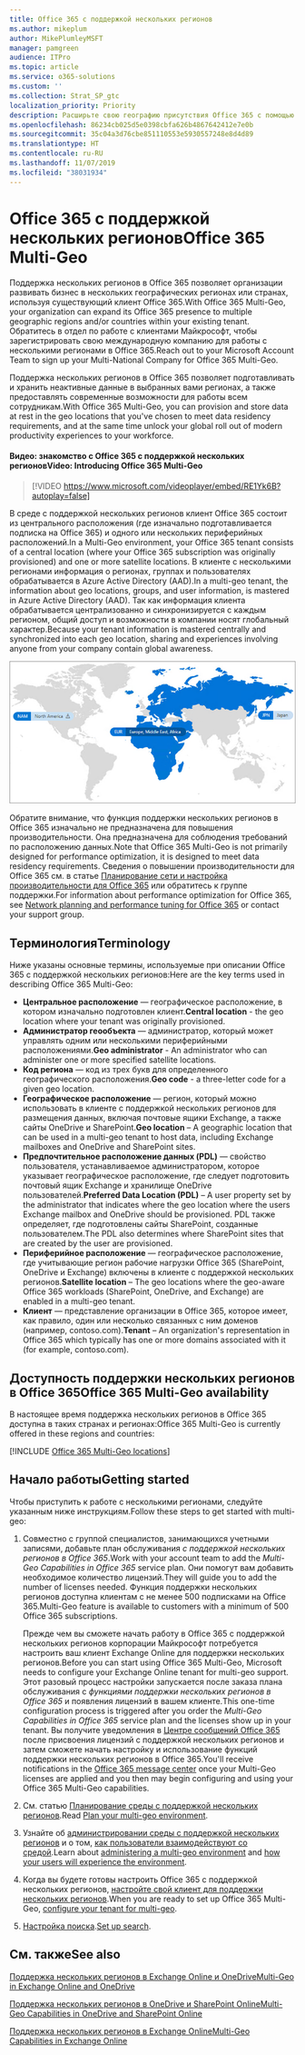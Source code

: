 ```yaml
---
title: Office 365 с поддержкой нескольких регионов
ms.author: mikeplum
author: MikePlumleyMSFT
manager: pamgreen
audience: ITPro
ms.topic: article
ms.service: o365-solutions
ms.custom: ''
ms.collection: Strat_SP_gtc
localization_priority: Priority
description: Расширьте свою географию присутствия Office 365 с помощью поддержки нескольких регионов в Office 365.
ms.openlocfilehash: 86234cb025d5e0398cbfa626b4867642412e7e0b
ms.sourcegitcommit: 35c04a3d76cbe851110553e5930557248e8d4d89
ms.translationtype: HT
ms.contentlocale: ru-RU
ms.lasthandoff: 11/07/2019
ms.locfileid: "38031934"
---
```

# <a name="office-365-multi-geo"></a><span data-ttu-id="5f8c9-103">Office 365 с поддержкой нескольких регионов</span><span class="sxs-lookup"><span data-stu-id="5f8c9-103">Office 365 Multi-Geo</span></span>

<span data-ttu-id="5f8c9-104">Поддержка нескольких регионов в Office 365 позволяет организации развивать бизнес в нескольких географических регионах или странах, используя существующий клиент Office 365.</span><span class="sxs-lookup"><span data-stu-id="5f8c9-104">With Office 365 Multi-Geo, your organization can expand its Office 365 presence to multiple geographic regions and/or countries within your existing tenant.</span></span> <span data-ttu-id="5f8c9-105">Обратитесь в отдел по работе с клиентами Майкрософт, чтобы зарегистрировать свою международную компанию для работы с несколькими регионами в Office 365.</span><span class="sxs-lookup"><span data-stu-id="5f8c9-105">Reach out to your Microsoft Account Team to sign up your Multi-National Company for Office 365 Multi-Geo.</span></span>
  
<span data-ttu-id="5f8c9-106">Поддержка нескольких регионов в Office 365 позволяет подготавливать и хранить неактивные данные в выбранных вами регионах, а также предоставлять современные возможности для работы всем сотрудникам.</span><span class="sxs-lookup"><span data-stu-id="5f8c9-106">With Office 365 Multi-Geo, you can provision and store data at rest in the geo locations that you've chosen to meet data residency requirements, and at the same time unlock your global roll out of modern productivity experiences to your workforce.</span></span>

#### <a name="video-introducing-office-365-multi-geo"></a><span data-ttu-id="5f8c9-107">Видео: знакомство с Office 365 с поддержкой нескольких регионов</span><span class="sxs-lookup"><span data-stu-id="5f8c9-107">Video: Introducing Office 365 Multi-Geo</span></span>

> [!VIDEO https://www.microsoft.com/videoplayer/embed/RE1Yk6B?autoplay=false]

<span data-ttu-id="5f8c9-108">В среде с поддержкой нескольких регионов клиент Office 365 состоит из центрального расположения (где изначально подготавливается подписка на Office 365) и одного или нескольких периферийных расположений.</span><span class="sxs-lookup"><span data-stu-id="5f8c9-108">In a Multi-Geo environment, your Office 365 tenant consists of a central location (where your Office 365 subscription was originally provisioned) and one or more satellite locations.</span></span> <span data-ttu-id="5f8c9-109">В клиенте с несколькими регионами информация о регионах, группах и пользователях обрабатывается в Azure Active Directory (AAD).</span><span class="sxs-lookup"><span data-stu-id="5f8c9-109">In a multi-geo tenant, the information about geo locations, groups, and user information, is mastered in Azure Active Directory (AAD).</span></span> <span data-ttu-id="5f8c9-110">Так как информация клиента обрабатывается централизованно и синхронизируется с каждым регионом, общий доступ и возможности в компании носят глобальный характер.</span><span class="sxs-lookup"><span data-stu-id="5f8c9-110">Because your tenant information is mastered centrally and synchronized into each geo location, sharing and experiences involving anyone from your company contain global awareness.</span></span>

![Снимок экрана: карта нескольких регионов в Центре администрирования SharePoint](media/multi-geo-world-map.png)

<span data-ttu-id="5f8c9-112">Обратите внимание, что функция поддержки нескольких регионов в Office 365 изначально не предназначена для повышения производительности. Она предназначена для соблюдения требований по расположению данных.</span><span class="sxs-lookup"><span data-stu-id="5f8c9-112">Note that Office 365 Multi-Geo is not primarily designed for performance optimization, it is designed to meet data residency requirements.</span></span> <span data-ttu-id="5f8c9-113">Сведения о повышении производительности для Office 365 см. в статье [Планирование сети и настройка производительности для Office 365](https://support.office.com/article/e5f1228c-da3c-4654-bf16-d163daee8848) или обратитесь к группе поддержки.</span><span class="sxs-lookup"><span data-stu-id="5f8c9-113">For information about performance optimization for Office 365, see [Network planning and performance tuning for Office 365](https://support.office.com/article/e5f1228c-da3c-4654-bf16-d163daee8848) or contact your support group.</span></span>

## <a name="terminology"></a><span data-ttu-id="5f8c9-114">Терминология</span><span class="sxs-lookup"><span data-stu-id="5f8c9-114">Terminology</span></span>

<span data-ttu-id="5f8c9-115">Ниже указаны основные термины, используемые при описании Office 365 с поддержкой нескольких регионов:</span><span class="sxs-lookup"><span data-stu-id="5f8c9-115">Here are the key terms used in describing Office 365 Multi-Geo:</span></span>

- <span data-ttu-id="5f8c9-116">**Центральное расположение** — географическое расположение, в котором изначально подготовлен клиент.</span><span class="sxs-lookup"><span data-stu-id="5f8c9-116">**Central location** - the geo location where your tenant was originally provisioned.</span></span>
- <span data-ttu-id="5f8c9-117">**Администратор геообъекта** — администратор, который может управлять одним или несколькими периферийными расположениями.</span><span class="sxs-lookup"><span data-stu-id="5f8c9-117">**Geo administrator** - An administrator who can administer one or more specified satellite locations.</span></span>
- <span data-ttu-id="5f8c9-118">**Код региона** — код из трех букв для определенного географического расположения.</span><span class="sxs-lookup"><span data-stu-id="5f8c9-118">**Geo code** - a three-letter code for a given geo location.</span></span>
- <span data-ttu-id="5f8c9-119">**Географическое расположение** — регион, который можно использовать в клиенте с поддержкой нескольких регионов для размещения данных, включая почтовые ящики Exchange, а также сайты OneDrive и SharePoint.</span><span class="sxs-lookup"><span data-stu-id="5f8c9-119">**Geo location** – A geographic location that can be used in a multi-geo tenant to host data, including Exchange mailboxes and OneDrive and SharePoint sites.</span></span>
- <span data-ttu-id="5f8c9-120">**Предпочтительное расположение данных (PDL)** — свойство пользователя, устанавливаемое администратором, которое указывает географическое расположение, где следует подготовить почтовый ящик Exchange и хранилище OneDrive пользователей.</span><span class="sxs-lookup"><span data-stu-id="5f8c9-120">**Preferred Data Location (PDL)** – A user property set by the administrator that indicates where the geo location where the users Exchange mailbox and OneDrive should be provisioned.</span></span> <span data-ttu-id="5f8c9-121">PDL также определяет, где подготовлены сайты SharePoint, созданные пользователем.</span><span class="sxs-lookup"><span data-stu-id="5f8c9-121">The PDL also determines where SharePoint sites that are created by the user are provisioned.</span></span>
- <span data-ttu-id="5f8c9-122">**Периферийное расположение** — географическое расположение, где учитывающие регион рабочие нагрузки Office 365 (SharePoint, OneDrive и Exchange) включены в клиенте с поддержкой нескольких регионов.</span><span class="sxs-lookup"><span data-stu-id="5f8c9-122">**Satellite location** – The geo locations where the geo-aware Office 365 workloads (SharePoint, OneDrive, and Exchange) are enabled in a multi-geo tenant.</span></span>
- <span data-ttu-id="5f8c9-123">**Клиент** — представление организации в Office 365, которое имеет, как правило, один или несколько связанных с ним доменов (например, contoso.com).</span><span class="sxs-lookup"><span data-stu-id="5f8c9-123">**Tenant** – An organization's representation in Office 365 which typically has one or more domains associated with it (for example, contoso.com).</span></span>

## <a name="office-365-multi-geo-availability"></a><span data-ttu-id="5f8c9-124">Доступность поддержки нескольких регионов в Office 365</span><span class="sxs-lookup"><span data-stu-id="5f8c9-124">Office 365 Multi-Geo availability</span></span>

<span data-ttu-id="5f8c9-125">В настоящее время поддержка нескольких регионов в Office 365 доступна в таких странах и регионах:</span><span class="sxs-lookup"><span data-stu-id="5f8c9-125">Office 365 Multi-Geo is currently offered in these regions and countries:</span></span>

[!INCLUDE [Office 365 Multi-Geo locations](includes/office-365-multi-geo-locations.md)]

## <a name="getting-started"></a><span data-ttu-id="5f8c9-126">Начало работы</span><span class="sxs-lookup"><span data-stu-id="5f8c9-126">Getting started</span></span>

<span data-ttu-id="5f8c9-127">Чтобы приступить к работе с несколькими регионами, следуйте указанным ниже инструкциям.</span><span class="sxs-lookup"><span data-stu-id="5f8c9-127">Follow these steps to get started with multi-geo:</span></span>

1. <span data-ttu-id="5f8c9-128">Совместно с группой специалистов, занимающихся учетными записями, добавьте план обслуживания _с поддержкой нескольких регионов в Office 365_.</span><span class="sxs-lookup"><span data-stu-id="5f8c9-128">Work with your account team to add the _Multi-Geo Capabilities in Office 365_ service plan.</span></span> <span data-ttu-id="5f8c9-129">Они помогут вам добавить необходимое количество лицензий.</span><span class="sxs-lookup"><span data-stu-id="5f8c9-129">They will guide you to add the number of licenses needed.</span></span> <span data-ttu-id="5f8c9-130">Функция поддержки нескольких регионов доступна клиентам с не менее 500 подписками на Office 365.</span><span class="sxs-lookup"><span data-stu-id="5f8c9-130">Multi-Geo feature is available to customers with a minimum of 500 Office 365 subscriptions.</span></span>

   <span data-ttu-id="5f8c9-131">Прежде чем вы сможете начать работу в Office 365 с поддержкой нескольких регионов корпорации Майкрософт потребуется настроить ваш клиент Exchange Online для поддержки нескольких регионов.</span><span class="sxs-lookup"><span data-stu-id="5f8c9-131">Before you can start using Office 365 Multi-Geo, Microsoft needs to configure your Exchange Online tenant for multi-geo support.</span></span> <span data-ttu-id="5f8c9-132">Этот разовый процесс настройки запускается после заказа плана обслуживания с *функциями поддержки нескольких регионов в Office 365* и появления лицензий в вашем клиенте.</span><span class="sxs-lookup"><span data-stu-id="5f8c9-132">This one-time configuration process is triggered after you order the *Multi-Geo Capabilities in Office 365* service plan and the licenses show up in your tenant.</span></span> <span data-ttu-id="5f8c9-133">Вы получите уведомления в [Центре сообщений Office 365](https://support.office.com/article/38FB3333-BFCC-4340-A37B-DEDA509C2093) после присвоения лицензий с поддержкой нескольких регионов и затем сможете начать настройку и использование функций поддержки нескольких регионов в Office 365.</span><span class="sxs-lookup"><span data-stu-id="5f8c9-133">You'll receive notifications in the [Office 365 message center](https://support.office.com/article/38FB3333-BFCC-4340-A37B-DEDA509C2093) once your Multi-Geo licenses are applied and you then may begin configuring and using your Office 365 Multi-Geo capabilities.</span></span>

2. <span data-ttu-id="5f8c9-134">См. статью [Планирование среды с поддержкой нескольких регионов](plan-for-multi-geo.md).</span><span class="sxs-lookup"><span data-stu-id="5f8c9-134">Read [Plan your multi-geo environment](plan-for-multi-geo.md).</span></span>

3. <span data-ttu-id="5f8c9-135">Узнайте об [администрировании среды с поддержкой нескольких регионов](administering-a-multi-geo-environment.md) и о том, [как пользователи взаимодействуют со средой](multi-geo-user-experience.md).</span><span class="sxs-lookup"><span data-stu-id="5f8c9-135">Learn about [administering a multi-geo environment](administering-a-multi-geo-environment.md) and [how your users will experience the environment](multi-geo-user-experience.md).</span></span>

4. <span data-ttu-id="5f8c9-136">Когда вы будете готовы настроить Office 365 с поддержкой нескольких регионов, [настройте свой клиент для поддержки нескольких регионов](multi-geo-tenant-configuration.md).</span><span class="sxs-lookup"><span data-stu-id="5f8c9-136">When you are ready to set up Office 365 Multi-Geo, [configure your tenant for multi-geo](multi-geo-tenant-configuration.md).</span></span>

5. <span data-ttu-id="5f8c9-137">[Настройка поиска](configure-search-for-multi-geo.md).</span><span class="sxs-lookup"><span data-stu-id="5f8c9-137">[Set up search](configure-search-for-multi-geo.md).</span></span>

## <a name="see-also"></a><span data-ttu-id="5f8c9-138">См. также</span><span class="sxs-lookup"><span data-stu-id="5f8c9-138">See also</span></span>

[<span data-ttu-id="5f8c9-139">Поддержка нескольких регионов в Exchange Online и OneDrive</span><span class="sxs-lookup"><span data-stu-id="5f8c9-139">Multi-Geo in Exchange Online and OneDrive</span></span>](https://Aka.ms/GoMultiGeo)

[<span data-ttu-id="5f8c9-140">Поддержка нескольких регионов в OneDrive и SharePoint Online</span><span class="sxs-lookup"><span data-stu-id="5f8c9-140">Multi-Geo Capabilities in OneDrive and SharePoint Online</span></span>](https://docs.microsoft.com/office365/enterprise/multi-geo-capabilities-in-onedrive-and-sharepoint-online-in-office-365)

[<span data-ttu-id="5f8c9-141">Поддержка нескольких регионов в Exchange Online</span><span class="sxs-lookup"><span data-stu-id="5f8c9-141">Multi-Geo Capabilities in Exchange Online</span></span>](https://docs.microsoft.com/office365/enterprise/multi-geo-capabilities-in-exchange-online)
